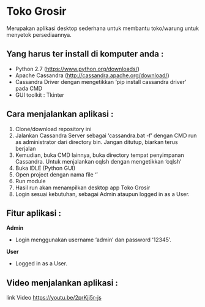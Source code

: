 # Toko Grosir
Merupakan aplikasi desktop sederhana untuk membantu toko/warung untuk menyetok persediaannya.

## Yang harus ter install di komputer anda :
- Python 2.7 (https://www.python.org/downloads/)
- Apache Cassandra (http://cassandra.apache.org/download/)
- Cassandra Driver dengan mengetikkan ‘pip install cassandra driver’ pada CMD
- GUI toolkit : Tkinter

## Cara menjalankan aplikasi :
1. Clone/download repository ini
2. Jalankan Cassandra Server sebagai ‘cassandra.bat -f’ dengan CMD run as administrator dari directory bin. Jangan ditutup, biarkan terus berjalan
3. Kemudian, buka CMD lainnya, buka directory tempat penyimpanan Cassandra. Untuk menjalankan cqlsh dengan mengetikkan ‘cqlsh’
4. Buka IDLE (Python GUI)
5. Open project dengan nama file ‘’
6. Run module
7. Hasil run akan menampilkan desktop app Toko Grosir
8. Login sesuai kebutuhan, sebagai Admin ataupun logged in as a User.

## Fitur aplikasi :
**Admin**
-	Login menggunakan username ‘admin’ dan password ‘12345’.

**User**
-	Logged in as a User.

## Video menjalankan aplikasi :
link Video  https://youtu.be/2prKjj5r-js 
